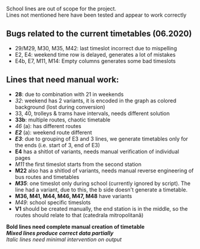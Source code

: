 School lines are out of scope for the project.  
Lines not mentioned here have been tested and appear to work correctly

## Bugs related to the current timetables (06.2020)
- 29/M29, M30, M35, M42: last timeslot incorrect due to mispelling
- E2, E4: weekend time row is delayed, generates a lot of mistakes
- E4b, E7, M11, M14: Empty columns generates some bad timeslots

## Lines that need manual work:
- **28**: due to combination with 21 in weekends
- *32*: weekend has 2 variants, it is encoded in the graph as colored background (lost during conversion)
- 33, 40, trolleys & trams have intervals, needs different solution
- **33b**: multiple routes, chaotic timetable
- *46* (a): has different routes
- _**E2**_ (a): weekend route different
- _**E3**_: due to grouping of E3 and 3 lines, we generate timetables only for the ends (i.e. start of 3, end of E3)
- **E4** has a shitlot of variants, needs manual verification of individual pages
- *M11* the first timeslot starts from the second station
- **M22** also has a shitlod of variants, needs manual reverse engineering of bus routes and timetables
- _**M35**_: one timeslot only during school (currently ignored by script). The line had a variant, due to this, the b side doesn't generate a timetable.
- **M36, M41, M44, M46, M47, M48** have variants
- *M49*: school specific timeslots
- **V1** should be created manually, the end station is in the middle, so the routes should relate to that (catedrala mitropolitană)

**Bold lines need complete manual creation of timetable**  
_**Mixed lines produce correct data partially**_  
*Italic lines need minimal intervention on output*
